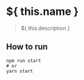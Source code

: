 # ${ this.name }

> ${ this.description }

## How to run

```shell
npm run start
# or
yarn start
```
